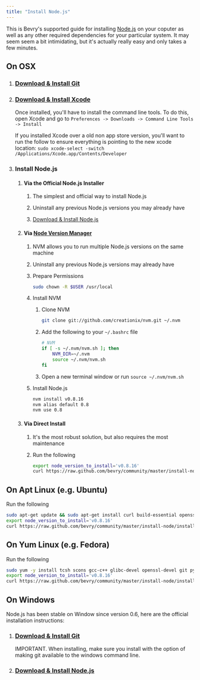 ```yaml
---
title: "Install Node.js"
---
```


This is Bevry's supported guide for installing [Node.js](http://nodejs.org/) on your coputer as well as any other required dependencies for your particular system. It may seem seem a bit intimidating, but it's actually really easy and only takes a few minutes.


## On OSX

1. ### [Download & Install Git](http://git-scm.com/download)

2. ### [Download & Install Xcode](http://developer.apple.com/xcode/)

	Once installed, you'll have to install the command line tools. To do this, open Xcode and go to `Preferences -> Downloads -> Command Line Tools -> Install`

	If you installed Xcode over a old non app store version, you'll want to run the follow to ensure everything is pointing to the new xcode location: `sudo xcode-select -switch /Applications/Xcode.app/Contents/Developer`

3. ### Install Node.js

	1. #### Via the Official Node.js Installer

		1. The simplest and official way to install Node.js

		1. Uninstall any previous Node.js versions you may already have

		1. [Download & Install Node.js](http://nodejs.org/#download)

	1. #### Via [Node Version Manager](https://github.com/creationix/nvm)

		1. NVM allows you to run multiple Node.js versions on the same machine

		1. Uninstall any previous Node.js versions may already have

		1. Prepare Permissions

			``` bash
			sudo chown -R $USER /usr/local
			```

		1. Install NVM

			1. Clone NVM

				``` bash
				git clone git://github.com/creationix/nvm.git ~/.nvm
				```

			2. Add the following to your `~/.bashrc` file

				``` bash
				# NVM
				if [ -s ~/.nvm/nvm.sh ]; then
					NVM_DIR=~/.nvm
					source ~/.nvm/nvm.sh
				fi
				```

			3. Open a new terminal window or run `source ~/.nvm/nvm.sh`

		1. Install Node.js

			``` bash
			nvm install v0.8.16
			nvm alias default 0.8
			nvm use 0.8
			```

	1. #### Via Direct Install

		1. It's the most robust solution, but also requires the most maintenance

		1. Run the following

			``` bash
			export node_version_to_install='v0.8.16'
			curl https://raw.github.com/bevry/community/master/install-node/install-node.sh | sh
			```


## On Apt Linux (e.g. Ubuntu)

Run the following

``` bash
sudo apt-get update && sudo apt-get install curl build-essential openssl libssl-dev git python
export node_version_to_install='v0.8.16'
curl https://raw.github.com/bevry/community/master/install-node/install-node.sh | sh
```


## On Yum Linux (e.g. Fedora)

Run the following

``` bash
sudo yum -y install tcsh scons gcc-c++ glibc-devel openssl-devel git python
export node_version_to_install='v0.8.16'
curl https://raw.github.com/bevry/community/master/install-node/install-node.sh | sh
```


## On Windows

Node.js has been stable on Window since version 0.6, here are the official installation instructions:

1. ### [Download & Install Git](http://git-scm.com/download)

	IMPORTANT. When installing, make sure you install with the option of making git available to the windows command line.

2. ### [Download & Install Node.js](http://nodejs.org/#download)


